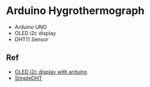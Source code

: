Arduino Hygrothermograph
================

* Arduino UNO
* OLED i2c display
* DHT11 Sensor

## Ref
* [OLED i2c display with arduino](http://www.instructables.com/id/Monochrome-096-i2c-OLED-display-with-arduino-SSD13/?ALLSTEPS)
* [SimpleDHT](https://github.com/winlinvip/SimpleDHT)



